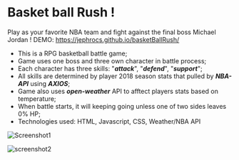 # Basket ball Rush ! 

Play as your favorite NBA team and fight against the final boss Michael Jordan !
DEMO: https://jephrocs.github.io/basketBallRush/

* This is a RPG basketball battle game;
* Game uses one boss and three own character in battle process;
* Each character has three skills: "***attack***", "***defend***", "***support***";
* All skills are determined by player 2018 season stats that pulled by ***NBA-API*** using ***AXIOS***;
* Game also uses ***open-weather*** API to afftect players stats based on temperature;
* When battle starts, it will keeping going unless one of two sides leaves 0% HP;
* Technologies used: HTML, Javascript, CSS, Weather/NBA API


![Screenshot1](https://i.ibb.co/gZ4mfHB/bbrss1.png)

![screenshot2](https://i.ibb.co/tH45b0V/bbrss2.png)
